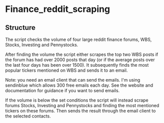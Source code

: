 # Finance_reddit_scraping
## Structure
The script checks the volume of four large reddit finance forums, WBS, Stocks, Investing and Pennystocks.

After finding the volume the script either scrapes the top two WBS posts if the forum has had over 2000 posts that day (or if the average posts over the last four days has been over 1500). It subsequently finds the most popular tickers mentioned on WBS and sends it to an email. 

Note: you need an email client that can send the emails. I'm using sendinblue which allows 300 free emails each day. See the website and documentation for guidance if you want to send emails.

If the volume is below the set conditions the script will instead scrape forums Stocks, Investing and Pennystocks and finding the most mentioned tickers on these forums. Then sends the result through the email client to the selected contacts.

